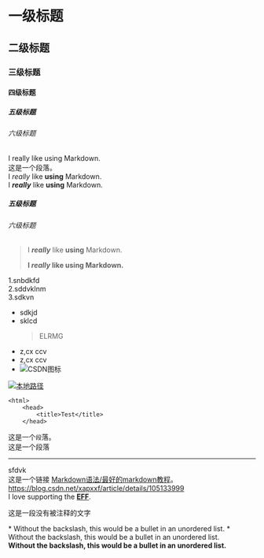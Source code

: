 # 一级标题
## 二级标题
### 三级标题
#### 四级标题
##### 五级标题
###### 六级标题
I really like using Markdown.  
这是一个段落。  
I *really* like **using** Markdown.  
I ***really*** like **using** Markdown.
##### 五级标题
###### 六级标题
>I ***really*** like **using** Markdown.  
>
>**I ***really*** like **using** Markdown.** 

1.snbdkfd  
2.sddvklnm  
3.sdkvn  

+ sdkjd
+ sklcd  
    >ELRMG
+ z,cx ccv  
        <html>
        <head>
            <title>Test</title>
        </head>  
+ z,cx ccv
  <!--元素：四个空格或者一个制表符  代码块：八个空格或者两个制表符    图片：![Tux, the Linux mascot](/assets/images/tux.png)-->  
+ ![CSDN图标](https://csdnimg.cn/cdn/content-toolbar/csdn-logo_.png?v=20190924.1 "CSDN图标")     

<!--![图片alt](图片链接 "图片title")。-->
[![本地路径](01c7f8d44711693b7c35dd9f7d73d33.jpg "相对路径演示")](https://blog.csdn.net/xapxxf/article/details/105133999)
<!--注意图片超链接的用法-->
  
    <html>
        <head>
            <title>Test</title>
        </head> 
这是一个`段`落。  
这是一个段落  
___
sfdvk  
这是一个链接 [Markdown语法/最好的markdown教程](https://markdown.com.cn "最好的markdown教程")。  
<https://blog.csdn.net/xapxxf/article/details/105133999>  
I love supporting the **[EFF](https://eff.org)**.  
<!--(强调 链接, 在链接语法前后增加星号。 要将链接表示为代码，请在方括号中添加反引号.)-->
这是一段没有被注释的文字  
<!--要显示原本用于格式化 Markdown 文档的字符，请在字符前面添加反斜杠字符 \ 。-->
\* Without the backslash, this would be a bullet in an unordered list.
\* Without the backslash, this would be a bullet in an unordered list.  
**Without the backslash, this would be a bullet in an unordered list.**




